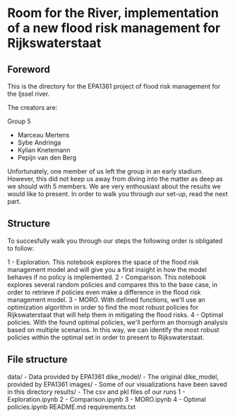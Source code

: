 # Room for the River, implementation of a new flood risk management for Rijkswaterstaat

## Foreword

This is the directory for the EPA1361 project of flood risk management for the Ijssel river.

The creators are:

Group 5
- Marceau Mertens
- Sybe Andringa
- Kylian Knetemann
- Pepijn van den Berg

Unfortunately, one member of us left the group in an early stadium. However, this did not keep us away from diving into the matter as deep as we should with 5 members.
We are very enthousiast about the results we would like to present. In order to walk you through our set-up, read the next part.

## Structure

To succesfully walk you through our steps the following order is obligated to follow:

1 - Exploration. This notebook explores the space of the flood risk management model and will give you a first insight in how the model behaves if no policy is implemented. 
2 - Comparison. This notebook explores several random policies and compares this to the base case, in order to retrieve if policies even make a difference in the flood risk management model.
3 - MORO. With defined functions, we'll use an optimization algorithm in order to find the most robust policies for Rijkswaterstaat that will help them in mitigating the flood risks. 
4 - Optimal policies. With the found optimal policies, we'll perform an thorough analysis based on multiple scenarios. In this way, we can identify the most robust policies within the optimal set in order to present to Rijkswaterstaat.

## File structure

data/ - Data provided by EPA1361
dike_model/ - The original dike_model, provided by EPA1361
images/ - Some of our visualizations have been saved in this directory
results/ - The csv and pkl files of our runs
1 - Exploration.ipynb
2 - Comparison.ipynb
3 - MORO.ipynb
4 - Optimal policies.ipynb
README.md
requirements.txt